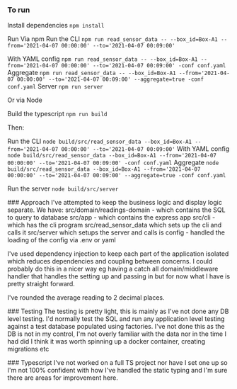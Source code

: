 ### To run
Install dependencies
`npm install`

Run Via npm
Run the CLI
`npm run read_sensor_data -- --box_id=Box-A1 --from='2021-04-07 00:00:00' --to='2021-04-07 00:09:00'`

With YAML config
`npm run read_sensor_data -- --box_id=Box-A1 --from='2021-04-07 00:00:00' --to='2021-04-07 00:09:00' -conf conf.yaml`
Aggregate
`npm run read_sensor_data -- --box_id=Box-A1 --from='2021-04-07 00:00:00' --to='2021-04-07 00:09:00' --aggregate=true -conf conf.yaml`
Server
`npm run server`


Or via Node

Build the typescript
`npm run build`

Then:

Run the CLI
`node build/src/read_sensor_data --box_id=Box-A1 --from='2021-04-07 00:00:00' --to='2021-04-07 00:09:00'`
With YAML config
`node build/src/read_sensor_data --box_id=Box-A1 --from='2021-04-07 00:00:00' --to='2021-04-07 00:09:00' -conf conf.yaml`
Aggregate
`node build/src/read_sensor_data --box_id=Box-A1 --from='2021-04-07 00:00:00' --to='2021-04-07 00:09:00' --aggregate=true -conf conf.yaml`

Run the server
`node build/src/server`


### Approach
I've attempted to keep the business logic and display logic separate.
We have:
src/domain/readings-domain - which contains the SQL to query to database
src/app - which contains the express app
src/cli - which has the cli program
src/read_sensor_data which sets up the cli and calls it
src/server which setups the server and calls is
config - handled the loading of the config via .env or yaml

I've used dependency injection to keep each part of the application isolated which reduces dependencies and coupling between concerns. I could probably do this in a nicer way eg having a catch all domain/middleware handler that handles the setting up and passing in but for now what I have is pretty straight forward.

I've rounded the average reading to 2 decimal places.

### Testing
The testing is pretty light, this is mainly as I've not done any DB level testing. I'd normally test the SQL and run any application level testing against a test database populated using factories. I've not done this as the DB is not in my control, I'm not overly familiar with the data nor in the time I had did I think it was worth spinning up a docker container, creating migrations etc

### Typescript
I've not worked on a full TS project nor have I set one up so I'm not 100% confident with how I've handled the static typing and I'm sure there are areas for improvement here.